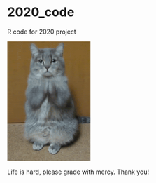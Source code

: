 # 2020_code
R code for 2020 project

<p align="left">
  <img src="pics/please2.gif" title="nyan">
</p>
Life is hard, please grade with mercy. Thank you!   

